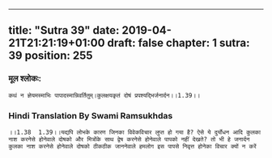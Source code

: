 
---
title: "Sutra 39"
date: 2019-04-21T21:21:19+01:00
draft: false
chapter: 1
sutra: 39
position: 255
---
### मूल श्लोकः:
```
कथं न ज्ञेयमस्माभिः पापादस्मान्निवर्तितुम्।कुलक्षयकृतं दोषं प्रपश्यद्भिर्जनार्दन।।1.39।।

```

### Hindi Translation By Swami Ramsukhdas
```
।।1.38  1.39।।यद्यपि लोभके कारण जिनका विवेकविचार लुप्त हो गया है? ऐसे ये दुर्योधन आदि कुलका नाश करनेसे होनेवाले दोषको और मित्रोंके साथ द्वेष करनेसे होनेवाले पापको नहीं देखते? तो भी हे जनार्दन कुलका नाश करनेसे होनेवाले दोषको ठीकठीक जाननेवाले हमलोग इस पापसे निवृत्त होनेका विचार क्यों न करें

```

